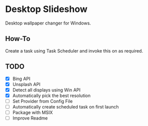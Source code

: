 # Desktop Slideshow

Desktop wallpaper changer for Windows.

## How-To

Create a task using Task Scheduler and invoke this on as required.

## TODO

- [x] Bing API
- [x] Unsplash API
- [x] Detect all displays using Win API
- [x] Automatically pick the best resolution
- [ ] Set Provider from Config File
- [ ] Automatically create scheduled task on first launch
- [ ] Package with MSIX
- [ ] Improve Readme
